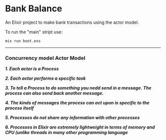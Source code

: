 Bank Balance
========

An Elixir project to make bank transactions using the actor model.

To run the "main" stript use:
```
mix run boot.exs
```
---

### Concurrency model  Actor Model

***1.  Each actor is a Process***

***2.  Each actor performs a specific task***

***3. To tell a Process to do something you nedd send in a message. The process can also send back another  message.***

***4. The kinds of messages the process can act upon is specific to the process itself***

***5. Processes do not share any information with other processes***

***6. Processes in Elixir are extremely lightweight in terms of memory and CPU (unlike threads in many other programming language***
